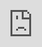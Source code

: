```yaml
---
tags:
  - acim
  - UI
  - cut
  - circular-blade
  - fab
---
```


Here's the step-by-step guide to show how to use augmented-carpentry with any circular saw to realize basic joints (cross-lap, half-lap, and butt joints).


<div class="video-wrapper"><iframe src="https://player.vimeo.com/video/1068168766?h=51370fb4a5&amp;badge=0&amp;autopause=0&amp;title=0&amp;player_id=0&amp;app_id=58479" frameborder="0" allow="autoplay; fullscreen; picture-in-picture; clipboard-write; encrypted-media" style="position:absolute;top:0;left:0;width:100%;height:100%;"></iframe></div><script src="https://player.vimeo.com/api/player.js"></script>

<br>


# Step-by-step

<!-- Intro to UI and feedback components (pos, rot, depth) -->
<div class="sevinch-display-tutorial" markdown>
<figure markdown>
![Image title](../assets/images/woodworking/cut_circular_uigen.png)
</figure>
<div class="description" markdown>
This is the overview of the feedback and widget system to assist you during the cut.

**a** - Feedback for balde position (in cm). The goal is to diminish the line length corresponding to the position error, to zero (green).

**b** - Feedback for blade rotation (in degrees). The goal is to diminish the line length corresponding to the angle error, to zero (green).

**c** - Feedback for balde depth (in mm). The goal is to to get to a value close to zero (green). In `00|00`, the first tow digit represent the distance of the projected blade to the bottom face of the cut, and the last two digits represent the closest distance from the blade to the bottom face of the cut (two purple-magenta points).

**d** - Unselected face.

**e** - The current label name of the cut.

**f** - Auto-selected face to be cut. Face is auto-selected based on the blade position and orientation.

**g** - Projection of the blade thickness on the face to be cut.
</div>
</div>

<!-- Depth: adjust blade -->
<div class="sevinch-display-tutorial" markdown>
<figure markdown>
<div class="video-container">
    <iframe 
        src="https://player.vimeo.com/video/1067794618?h=ce5466e413&amp;background=1&amp;autopause=0&amp;loop=1&amp;autoplay=1&amp;muted=1&amp;controls=0&amp;title=0&amp;byline=0&amp;portrait=0" 
        frameborder="0" 
        allow="autoplay; fullscreen; picture-in-picture" 
        allowfullscreen>
    </iframe>
    <img 
        src="{{ config.site_url }}/assets/images/woodworking/frame-overlay.png"
        class="frame-overlay"
    />
    <img 
        src="{{ config.site_url }}/assets/images/woodworking/overlay_symbol_updow.png"
        class="symbol-overlay"
    />
</div>
</figure>
<div class="description" markdown>
Adjust first the height of the blade (**c**) until the indicator becomes green.
</div>
</div>

<!-- Position: placing blade -->
<div class="sevinch-display-tutorial" markdown>
<figure markdown>
<div class="video-container">
    <iframe 
        src="https://player.vimeo.com/video/1067814264?h=98b3b28664&amp;background=1&amp;autopause=0&amp;loop=1&amp;autoplay=1&amp;muted=1&amp;controls=0&amp;title=0&amp;byline=0&amp;portrait=0" 
        frameborder="0" 
        allow="autoplay; fullscreen; picture-in-picture" 
        allowfullscreen>
    </iframe>
    <img 
        src="{{ config.site_url }}/assets/images/woodworking/frame-overlay.png"
        class="frame-overlay"
    />
    <img 
        src="{{ config.site_url }}/assets/images/woodworking/overlay_symbol_leftright.png"
        class="symbol-overlay"
    />
</div>
</figure>
<div class="description" markdown>
Adjust now the position (**a**) until the indicator becomes green.
</div>
</div>


<!-- Rotation: rotate blade -->
<div class="sevinch-display-tutorial" markdown>
<figure markdown>
<div class="video-container">
    <iframe 
        src="https://player.vimeo.com/video/1068047212?h=d8411fd54a&amp;background=1&amp;autopause=0&amp;loop=1&amp;autoplay=1&amp;muted=1&amp;controls=0&amp;title=0&amp;byline=0&amp;portrait=0" 
        frameborder="0" 
        allow="autoplay; fullscreen; picture-in-picture" 
        allowfullscreen>
    </iframe>
    <img 
        src="{{ config.site_url }}/assets/images/woodworking/frame-overlay.png"
        class="frame-overlay"
    />
    <img 
        src="{{ config.site_url }}/assets/images/woodworking/overlay_symbol_rotate.png"
        class="symbol-overlay"
    />
</div>
</figure>
<div class="description" markdown>
Adjust now the rotation (**b**) until the indicator becomes green.
</div>
</div>


<!-- Guide the cut towards the end -->
<div class="sevinch-display-tutorial" markdown>
<figure markdown>
<div class="video-container">
    <iframe 
        src="https://player.vimeo.com/video/1068057601?h=7c21104e9a&amp;player_id=0&amp;app_id=58479&amp;byline=0&amp;portrait=0" 
        frameborder="0" 
        allow="autoplay; fullscreen; picture-in-picture" 
        allowfullscreen>
    </iframe>
    <img 
        src="{{ config.site_url }}/assets/images/woodworking/frame-overlay.png"
        class="frame-overlay"
    />
</div>
</figure>
<div class="description" markdown>
Now you can start cutting. During the cut make sure to keep the position and rotation values green, and push through the end of the cut.
</div>
</div>


<!-- Quick inspection to see the overlap -->
<div class="sevinch-display-tutorial" markdown>
<figure markdown>
<div class="video-container">
    <iframe 
        src="https://player.vimeo.com/video/1068064840?h=83023d1fce&amp;loop=1&amp;autoplay=1&amp;muted=1&amp;controls=0&amp;title=0&amp;byline=0&amp;portrait=0" 
        frameborder="0" 
        allow="autoplay; fullscreen; picture-in-picture" 
        allowfullscreen>
    </iframe>
    <img 
        src="{{ config.site_url }}/assets/images/woodworking/frame-overlay.png"
        class="frame-overlay"
    />
</div>
</figure>
<div class="description" markdown>
Now you can start cutting. During the cut make sure to keep the position and rotation values green, and push through the end of the cut.
</div>
</div>


<!-- Do the second cut and fill the cuts in the middle -->
<div class="sevinch-display-tutorial" markdown>
<figure markdown>
<div class="video-container">
    <iframe 
        src="https://player.vimeo.com/video/1068068123?h=3628e00d4f&amp;player_id=0&amp;app_id=58479&amp;byline=0&amp;portrait=0" 
        frameborder="0" 
        allow="autoplay; fullscreen; picture-in-picture" 
        allowfullscreen>
    </iframe>
    <img 
        src="https://github.com/ibois-epfl/augmented-carpentry/blob/main/docs/assets/images/frame-overlay.png?raw=true"
        class="frame-overlay"
    />
</div>
</figure>
<div class="description" markdown>
Now you can do the other side of the cut. Make sure to keep the position and rotation values green, and push through the end of the cut as the first one. Now you can do multiple cuts in between the two ends without augmented feedback.
</div>
</div>


<!-- Set as done the current cut -->
<div class="sevinch-display-tutorial" markdown>
<figure markdown>
![Image title](../assets/images/woodworking/cut_circular_done.png)
</figure>
<div class="description" markdown>
Once you are done hit the button **Done** to set the cut as done (*).
</div>
</div>


<!-- Clean and inspect the full cut -->
<div class="sevinch-display-tutorial" markdown>
<figure markdown>
<div class="video-container">
    <iframe 
        src="https://player.vimeo.com/video/1068101421?h=b6c3fb9e63&amp;loop=1&amp;autoplay=1&amp;muted=1&amp;controls=0&amp;title=0&amp;byline=0&amp;portrait=0" 
        frameborder="0" 
        allow="autoplay; fullscreen; picture-in-picture" 
        allowfullscreen>
    </iframe>
    <img 
        src="{{ config.site_url }}/assets/images/woodworking/frame-overlay.png"
        class="frame-overlay"
    />
</div>
</figure>
<div class="description" markdown>
Once you cleaned out the job, you can inspect the full cut with the augmented overlay.
</div>
</div>




<!-- TODO: hint: example of single end cut -->
!!! cut-joint "End half-lap joints"
    <div class="sevinch-display-tutorial" markdown>
    <figure markdown>
    ![Image title](../assets/images/woodworking/cut_endlapjoint.png)
    </figure>
    <div class="admonition-seveinch-desc" markdown>
    For end half-lap joints, the feedback elements are the same as for cross-lap joints. The difference is that the blade will be guided to the end of the cut, and the cut will be done only on one side of the timber.

    **a** - position feedback (see above)

    **b** - rotation feedback (see above)

    **c** - `00|00` (as above). For this specific cut, follow the last two digits representing the closest distance from the blade to the bottom face of the cut (two purple-magenta points).

    **d** - intersection of the blade with the timber element.

    **e** - blade thickness projection to the closest and bottom face of the half-lap joint.
    </div>
    </div>

    <div class="sevinch-display-tutorial" markdown>
    <figure markdown>
    <div class="video-container">
        <iframe 
            src="https://player.vimeo.com/video/1068143813?h=5805d231d5&amp;player_id=0&amp;app_id=58479&amp;byline=0&amp;portrait=0" 
            frameborder="0" 
            allow="autoplay; fullscreen; picture-in-picture" 
            allowfullscreen>
        </iframe>
        <img 
            src="https://github.com/ibois-epfl/augmented-carpentry/blob/main/docs/assets/images/frame-overlay.png?raw=true"
            class="frame-overlay"
        />
    </div>
    </figure>
    <div class="admonition-seveinch-desc" markdown>
    The system guides you to the end of the cut. Make sure to keep the position and rotation values green, and stop when the depth value touches 0 (the blade is now touching the opposite face).
    </div>
    </div>

!!! danger "Double inclined cuts"
    <div class="sevinch-display-tutorial" markdown>
    <figure markdown>
    <div class="video-container">
        <iframe 
            src="https://player.vimeo.com/video/1068115543?h=4945e573d7&amp;player_id=0&amp;app_id=58479&amp;byline=0&amp;portrait=0" 
            frameborder="0" 
            allow="autoplay; fullscreen; picture-in-picture" 
            allowfullscreen>
        </iframe>
        <img 
            src="https://github.com/ibois-epfl/augmented-carpentry/blob/main/docs/assets/images/frame-overlay.png?raw=true"
            class="frame-overlay"
        />
    </div>
    </figure>
    <div class="admonition-seveinch-desc" markdown>
    For double inclined cuts, the rotation feedback will not guide all degrees of freedom. The two degrees of freedom for the rotation will be merged into the same feedback. React intuitivly to the feedback and adjust the rotation until the indicator becomes green.
    </div>
    </div>
    <br>